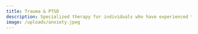 ```yaml
---
title: Trauma & PTSD
description: Specialized therapy for individuals who have experienced trauma, including childhood trauma, abuse, or PTSD. We utilize trauma-informed approaches to help you process and heal safely.
image: /uploads/anxiety.jpeg
---
```


